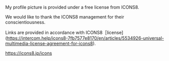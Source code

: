 My profile picture is provided under a free license from ICONS8.

We would like to thank the ICONS8 management for their conscientiousness.

Links are provided in accordance with ICONS8［license](https://intercom.help/icons8-7fb7577e8170/en/articles/5534926-universal-multimedia-license-agreement-for-icons8).

https://icons8.jp/icons
